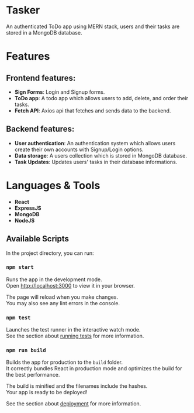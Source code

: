 # Tasker
An authenticated ToDo app using MERN stack, users and their tasks are stored in a MongoDB database.

# Features
## Frontend features:
* **Sign Forms**: Login and Signup forms.
* **ToDo app**: A todo app which allows users to add, delete, and order their tasks.
* **Fetch API**: Axios api that fetches and sends data to the backend.
## Backend features:
* **User authentication**: An authentication system which allows users create their own accounts with Signup/Login options.
* **Data storage**: A users collection which is stored in MongoDB database.
* **Task Updates**: Updates users' tasks in their database informations.

# Languages & Tools

* **React**
* **ExpressJS**
* **MongoDB**
* **NodeJS**

## Available Scripts

In the project directory, you can run:

### `npm start`

Runs the app in the development mode.\
Open [http://localhost:3000](http://localhost:3000) to view it in your browser.

The page will reload when you make changes.\
You may also see any lint errors in the console.

### `npm test`

Launches the test runner in the interactive watch mode.\
See the section about [running tests](https://facebook.github.io/create-react-app/docs/running-tests) for more information.

### `npm run build`

Builds the app for production to the `build` folder.\
It correctly bundles React in production mode and optimizes the build for the best performance.

The build is minified and the filenames include the hashes.\
Your app is ready to be deployed!

See the section about [deployment](https://facebook.github.io/create-react-app/docs/deployment) for more information.

